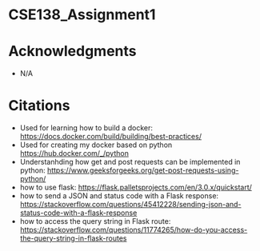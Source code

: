 # CSE138_Assignment1
# Acknowledgments
 - N/A
# Citations 
 - Used for learning how to build a docker: https://docs.docker.com/build/building/best-practices/ 
 - Used for creating my docker based on python https://hub.docker.com/_/python 
 - Understanhding how get and post requests can be implemented in python: https://www.geeksforgeeks.org/get-post-requests-using-python/
 - how to use flask: https://flask.palletsprojects.com/en/3.0.x/quickstart/
 - how to send a JSON and status code with a Flask response: https://stackoverflow.com/questions/45412228/sending-json-and-status-code-with-a-flask-response
 - how to access the query string in Flask route: https://stackoverflow.com/questions/11774265/how-do-you-access-the-query-string-in-flask-routes
 
